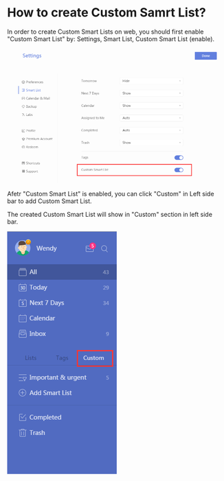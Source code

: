 # How to create Custom Samrt List?

In order to create Custom Smart Lists on web, you should first enable "Custom Smart List" by: Settings, Smart List, Custom Smart List (enable).

![](custom1.png)

Afetr "Custom Smart List" is enabled, you can click "Custom" in Left side bar to add Custom Smart List.

The created Custom Smart List will show in "Custom" section in left side bar.

![](custom2.png)